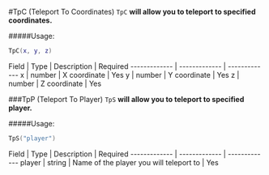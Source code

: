 #TpC (Teleport To Coordinates)
`TpC` **will allow you to teleport to specified coordinates.**

#####Usage:
```lua
TpC(x, y, z)
```

Field  | Type | Description | Required
------------- | ------------- | -------------
x | number |  X coordinate | Yes
y | number |  Y coordinate | Yes
z | number | Z coordinate | Yes

###TpP (Teleport To Player)
`TpS` **will allow you to teleport to specified player.**

#####Usage:
```lua
TpS("player")
```

Field  | Type | Description | Required
------------- | ------------- | -------------
player | string |  Name of the player you will teleport to | Yes
